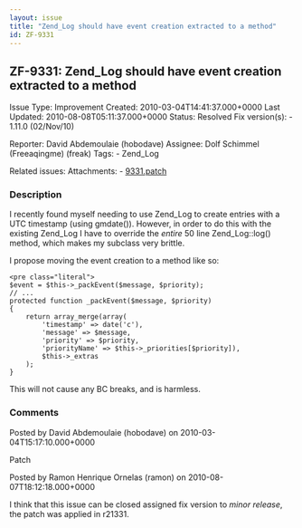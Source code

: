 ```yaml
---
layout: issue
title: "Zend_Log should have event creation extracted to a method"
id: ZF-9331
---
```


ZF-9331: Zend\_Log should have event creation extracted to a method
-------------------------------------------------------------------

 Issue Type: Improvement Created: 2010-03-04T14:41:37.000+0000 Last Updated: 2010-08-08T05:11:37.000+0000 Status: Resolved Fix version(s): - 1.11.0 (02/Nov/10)
 
 Reporter:  David Abdemoulaie (hobodave)  Assignee:  Dolf Schimmel (Freeaqingme) (freak)  Tags: - Zend\_Log
 
 Related issues: 
 Attachments: - [9331.patch](/issues/secure/attachment/12829/9331.patch)
 
### Description

I recently found myself needing to use Zend\_Log to create entries with a UTC timestamp (using gmdate()). However, in order to do this with the existing Zend\_Log I have to override the _entire_ 50 line Zend\_Log::log() method, which makes my subclass very brittle.

I propose moving the event creation to a method like so:

 
    <pre class="literal">
    $event = $this->_packEvent($message, $priority);
    // ...
    protected function _packEvent($message, $priority)
    {
        return array_merge(array(
            'timestamp' => date('c'),
            'message' => $message,
            'priority' => $priority,
            'priorityName' => $this->_priorities[$priority]),
            $this->_extras
        );
    }


This will not cause any BC breaks, and is harmless.

 

 

### Comments

Posted by David Abdemoulaie (hobodave) on 2010-03-04T15:17:10.000+0000

Patch

 

 

Posted by Ramon Henrique Ornelas (ramon) on 2010-08-07T18:12:18.000+0000

I think that this issue can be closed assigned fix version to _minor release_, the patch was applied in r21331.

 

 